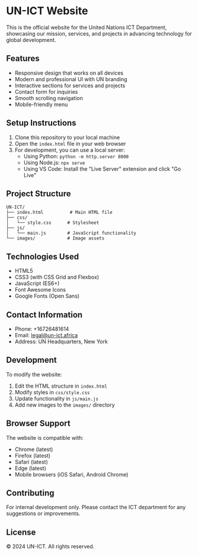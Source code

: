 # UN-ICT Website

This is the official website for the United Nations ICT Department, showcasing our mission, services, and projects in advancing technology for global development.

## Features

- Responsive design that works on all devices
- Modern and professional UI with UN branding
- Interactive sections for services and projects
- Contact form for inquiries
- Smooth scrolling navigation
- Mobile-friendly menu

## Setup Instructions

1. Clone this repository to your local machine
2. Open the `index.html` file in your web browser
3. For development, you can use a local server:
   - Using Python: `python -m http.server 8000`
   - Using Node.js: `npx serve`
   - Using VS Code: Install the "Live Server" extension and click "Go Live"

## Project Structure

```
UN-ICT/
├── index.html          # Main HTML file
├── css/
│   └── style.css      # Stylesheet
├── js/
│   └── main.js        # JavaScript functionality
└── images/            # Image assets
```

## Technologies Used

- HTML5
- CSS3 (with CSS Grid and Flexbox)
- JavaScript (ES6+)
- Font Awesome Icons
- Google Fonts (Open Sans)

## Contact Information

- Phone: +16726481614
- Email: legal@un-ict.africa
- Address: UN Headquarters, New York

## Development

To modify the website:

1. Edit the HTML structure in `index.html`
2. Modify styles in `css/style.css`
3. Update functionality in `js/main.js`
4. Add new images to the `images/` directory

## Browser Support

The website is compatible with:
- Chrome (latest)
- Firefox (latest)
- Safari (latest)
- Edge (latest)
- Mobile browsers (iOS Safari, Android Chrome)

## Contributing

For internal development only. Please contact the ICT department for any suggestions or improvements.

## License

© 2024 UN-ICT. All rights reserved. 